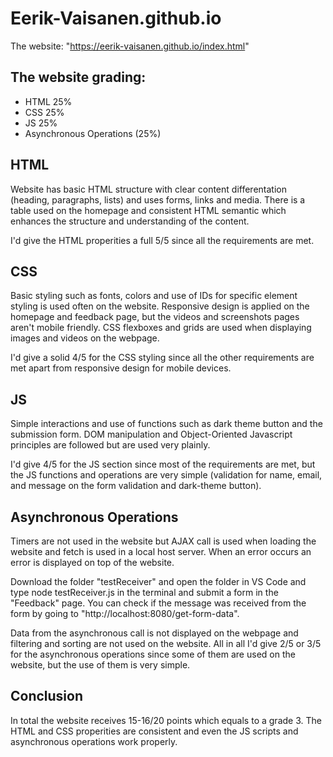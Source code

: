 # Eerik-Vaisanen.github.io
The website: "https://eerik-vaisanen.github.io/index.html"
## The website grading:
* HTML 25%
* CSS 25%
* JS 25%
* Asynchronous Operations (25%)

## HTML
Website has basic HTML structure with clear content differentation (heading, paragraphs, lists) and uses forms, links and media. There is a table used on the homepage and consistent HTML semantic which enhances the structure and understanding of the content.

I'd give the HTML properities a full 5/5 since all the requirements are met.

## CSS
Basic styling such as fonts, colors and use of IDs for specific element styling is used often on the website. Responsive design is applied on the homepage and feedback page, but the videos and screenshots pages aren't mobile friendly. CSS flexboxes and grids are used when displaying images and videos on the webpage. 

I'd give a solid 4/5 for the CSS styling since all the other requirements are met apart from responsive design for mobile devices.

## JS
Simple interactions and use of functions such as dark theme button and the submission form. DOM manipulation and Object-Oriented Javascript principles are followed but are used very plainly.

I'd give 4/5 for the JS section since most of the requirements are met, but the JS functions and operations are very simple (validation for name, email, and message on the form validation and dark-theme button).

## Asynchronous Operations
Timers are not used in the website but AJAX call is used when loading the website and fetch is used in a local host server. When an error occurs an error is displayed on top of the website. 

Download the folder "testReceiver" and open the folder in VS Code and type node testReceiver.js in the terminal and submit a form in the "Feedback" page. You can check if the message was received from the form by going to "http://localhost:8080/get-form-data".

Data from the asynchronous call is not displayed on the webpage and filtering and sorting are not used on the website. All in all I'd give 2/5 or 3/5 for the asynchronous operations since some of them are used on the website, but the use of them is very simple.

## Conclusion
In total the website receives 15-16/20 points which equals to a grade 3. The HTML and CSS properities are consistent and even the JS scripts and asynchronous operations work properly.

